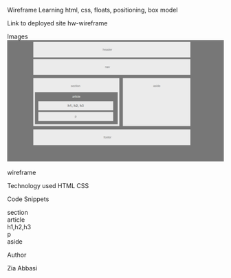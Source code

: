 Wireframe
Learning html, css, floats, positioning, box model

Link to deployed site
hw-wireframe

Images
![image](Easier-Layout.png)

wireframe

Technology used
HTML
CSS

Code Snippets

 <div id="container"> 
    <section id="full">
        section
      <div id="article">
        article 
            <div id="inside1">
             h1,h2,h3
            </div>
            <div id="inside2">
              p
            </div> 
      </div>
    </section>
    <div id="aside">
        aside
      </div> 
  </div>
  
Author

Zia Abbasi
